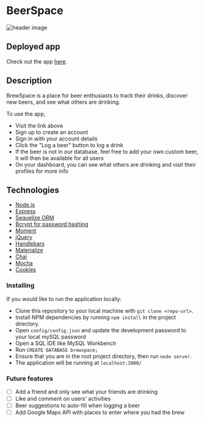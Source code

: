 # BeerSpace

![header image](/public/img/demo.png)

## Deployed app
	
Check out the app [here](https://brewspace.herokuapp.com/).

## Description

BrewSpace is a place for beer enthusiasts to track their drinks, discover new beers, and see what others are drinking.

To use the app,
- Visit the link above
- Sign up to create an account
- Sign in with your account details
- Click the "Log a beer" button to log a drink
- If the beer is not in our database, feel free to add your own custom beer, it will then be available for all users
- On your dashboard, you can see what others are drinking and visit their profiles for more info

## Technologies
- [Node.js](https://nodejs.org/en/)
- [Express](https://expressjs.com/)
- [Sequelize ORM](http://docs.sequelizejs.com/)
- [Bcrypt for password hashing](https://www.npmjs.com/package/bcrypt)
- [Moment](https://momentjs.com/)
- [jQuery](https://jquery.com/)
- [Handlebars](https://handlebarsjs.com/)
- [Materialize](http://materializecss.com/)
- [Chai](https://www.npmjs.com/package/chai)
- [Mocha](https://www.npmjs.com/package/mocha)
- [Cookies](https://www.npmjs.com/package/cookies)

### Installing
 
If you would like to run the application locally:
- Clone this repository to your local machine with `git clone <repo-url>`.
- Install NPM dependencies by running `npm install` in the project directory.
- Open `config/config.json` and update the development password to your local mySQL password
- Open a SQL IDE like MySQL Workbench
- Run `CREATE DATABASE brewspace;`
- Ensure that you are in the root project directory, then run `node server`.
- The application will be running at `localhost:3000/`

### Future features
- [ ] Add a friend and only see what your friends are drinking
- [ ] Like and comment on users' activities
- [ ] Beer suggestions to auto-fill when logging a beer
- [ ] Add Google Maps API with places to enter where you had the brew
